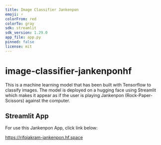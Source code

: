 ```yaml
---
title: Image Classifier Jankenpon
emoji: ⚡
colorFrom: red
colorTo: gray
sdk: streamlit
sdk_version: 1.29.0
app_file: app.py
pinned: false
license: mit
---
```


# image-classifier-jankenponhf
This is a machine learning model that has been built with Tensorflow to classify images. The model is deployed on a hugging face using Streamlit which makes it appear as if the user is playing Jankenpon (Rock-Paper-Scissors) against the computer.

## Streamlit App
For use this Jankenpon App, click link below:

https://rifqiakram-jankenpon.hf.space
